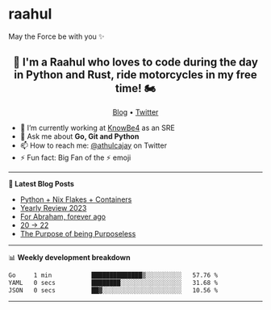 # raahul
May the Force be with you ✨

<h2 align="center">👋 I'm a Raahul who loves to code during the day in Python and Rust, ride motorcycles in my free time! 🏍️ </h2>
<p align="center">
  <a href="https://blog.athulcyriac.in">Blog</a> •
  <a href="https://twitter.com/athulcajay">Twitter</a>
</p>


- 🔭 I’m currently working at [KnowBe4](https://knowbe4.com) as an SRE
- 💬 Ask me about **Go, Git and Python**
- 📫 How to reach me: [@athulcajay](https://twitter.com/athulcajay) on Twitter
- ⚡ Fun fact: Big Fan of the :zap: emoji

-------

**📝 Latest Blog Posts**

<!-- BLOG-POST-LIST:START -->
- [Python + Nix Flakes + Containers](https://blog.athulcyriac.in/blog/docker-nix-python/)
- [Yearly Review 2023](https://blog.athulcyriac.in/blog/2023/)
- [For Abraham, forever ago](https://blog.athulcyriac.in/blog/abraham/)
- [20 → 22](https://blog.athulcyriac.in/blog/20-and-22/)
- [The Purpose of being Purposeless](https://blog.athulcyriac.in/blog/purpose/)
<!-- BLOG-POST-LIST:END -->

-------

📊 **Weekly development breakdown**
<!--START_SECTION:waka-->

```txt
Go     1 min           ██████████████▒░░░░░░░░░░   57.76 %
YAML   0 secs          ████████░░░░░░░░░░░░░░░░░   31.68 %
JSON   0 secs          ██▓░░░░░░░░░░░░░░░░░░░░░░   10.56 %
```

<!--END_SECTION:waka-->

-------
